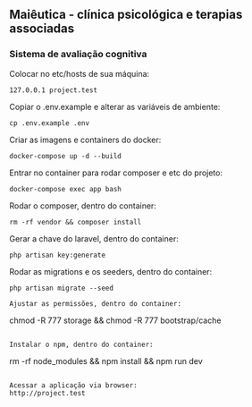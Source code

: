 ## Maiêutica - clínica psicológica e terapias associadas

### Sistema de avaliação cognitiva

Colocar no etc/hosts de sua máquina:
```
127.0.0.1 project.test
```

Copiar o .env.example e alterar as variáveis de ambiente:
```
cp .env.example .env
```

Criar as imagens e containers do docker:
```
docker-compose up -d --build
```

Entrar no container para rodar composer e etc do projeto:
```
docker-compose exec app bash
```

Rodar o composer, dentro do container:
```
rm -rf vendor && composer install
```

Gerar a chave do laravel, dentro do container:
```
php artisan key:generate
```

Rodar as migrations e os seeders, dentro do container:
```
php artisan migrate --seed
```

```
Ajustar as permissões, dentro do container:
```
chmod -R 777 storage && chmod -R 777 bootstrap/cache
```

Instalar o npm, dentro do container:
```
rm -rf node_modules && npm install && npm run dev
```

Acessar a aplicação via browser:
http://project.test
